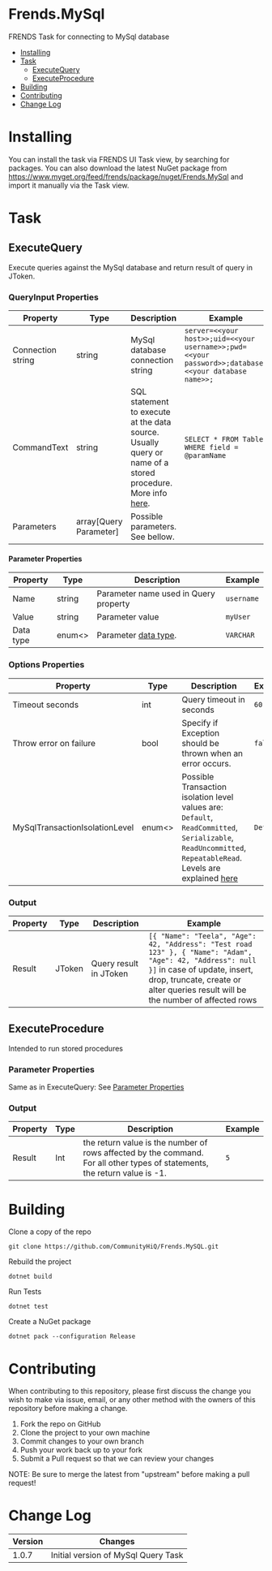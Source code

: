 # Frends.MySql

FRENDS Task for connecting to MySql database

- [Installing](#installing)
- [Task](#tasks)
  - [ExecuteQuery](#executequery)
  - [ExecuteProcedure](#ExecuteProcedure) 
- [Building](#building)
- [Contributing](#contributing)
- [Change Log](#change-log)

# Installing

You can install the task via FRENDS UI Task view, by searching for packages. You can also download the latest NuGet package from https://www.myget.org/feed/frends/package/nuget/Frends.MySql and import it manually via the Task view.

# Task

## ExecuteQuery

Execute queries against the MySql database and return result of query in JToken.

### QueryInput Properties
| Property    | Type       | Description     | Example |
| ------------| -----------| --------------- | ------- |
| Connection string | string | MySql database connection string | `server=<<your host>>;uid=<<your username>>;pwd=<<your password>>;database=<<your database name>>;` |
| CommandText | string | SQL statement to execute at the data source. Usually query or name of a stored procedure. More info [here]( https://dev.mysql.com/doc/dev/connector-net/8.0/html/P_MySql_Data_MySqlClient_MySqlCommand_CommandText.htm). | `SELECT * FROM Table WHERE field = @paramName` |
| Parameters | array[Query Parameter] | Possible parameters. See bellow. |  |

#### Parameter Properties

| Property    | Type       | Description     | Example |
| ------------| -----------| --------------- | ------- |
| Name | string | Parameter name used in Query property | `username` |
| Value | string | Parameter value | `myUser` |
| Data type | enum<> | Parameter [data type](https://dev.mysql.com/doc/dev/connector-net/8.0/html/T_MySql_Data_MySqlClient_MySqlDbType.htm). | `VARCHAR` |

### Options Properties

| Property    | Type       | Description     | Example |
| ------------| -----------| --------------- | ------- |
| Timeout seconds | int | Query timeout in seconds | `60` |
| Throw error on failure | bool | Specify if Exception should be thrown when an error occurs. | `false` 
| MySqlTransactionIsolationLevel | enum<> | Possible Transaction isolation level values are: `Default`, `ReadCommitted`, `Serializable`, `ReadUncommitted`, `RepeatableRead`. Levels are explained [here]( https://dev.mysql.com/doc/refman/8.0/en/innodb-transaction-isolation-levels.html) | `Default`

### Output
| Property    | Type       | Description     | Example |
| ------------| -----------| --------------- | ------- |
| Result | JToken | Query result in JToken | `[{ "Name": "Teela", "Age": 42, "Address": "Test road 123" }, { "Name": "Adam", "Age": 42, "Address": null }]` in case of update, insert, drop, truncate, create or alter queries result will be the number of affected rows |


## ExecuteProcedure

Intended to run stored procedures

### Parameter Properties

Same as in ExecuteQuery: See [Parameter Properties](#executequery)

### Output

| Property    | Type       | Description     | Example |
| ------------| -----------| --------------- | ------- |
| Result | Int | the return value is the number of rows affected by the command. For all other types of statements, the return value is -1.  | `5` |


# Building

Clone a copy of the repo

`git clone https://github.com/CommunityHiQ/Frends.MySQL.git`

Rebuild the project

`dotnet build`

Run Tests

`dotnet test`

Create a NuGet package

`dotnet pack --configuration Release`

# Contributing

When contributing to this repository, please first discuss the change you wish to make via issue, email, or any other method with the owners of this repository before making a change.

1. Fork the repo on GitHub
2. Clone the project to your own machine
3. Commit changes to your own branch
4. Push your work back up to your fork
5. Submit a Pull request so that we can review your changes

NOTE: Be sure to merge the latest from "upstream" before making a pull request!

# Change Log

| Version | Changes |
| ----- | ----- |
| 1.0.7 | Initial version of MySql Query Task |
